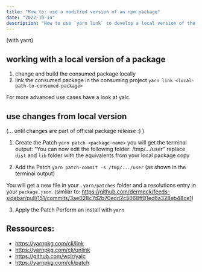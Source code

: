 ```yaml
---
title: "How to: use a modified version of an npm package"
date: "2022-10-14"
description: "How to use `yarn link` to develop a local version of the package and `yarn patch` to use the modified version in your project."
---
```


(with yarn)

## working with a local version of a package

1. change and build the consumed package locally
2. link the consumed package in the consuming project
`yarn link <local-path-to-consumed-package>`

For more advanced use cases have a look at yalc.

## use changes from local version
(... until changes are part of official package release :) )

1. Create the Patch
`yarn patch <package-name>`
you will get the terminal output: "You can now edit the following folder: /tmp/.../user"
replace `dist` and `lib` folder with the equivalents from your local package copy

2. Add the Patch
`yarn patch-commit -s /tmp/.../user` (as shown in the terminal output)

You will get a new file in your `.yarn/patches` folder and a resolutions entry in your `package.json`.
(similar to: https://github.com/dermeck/feeds-sidebar/pull/151/commits/3ae028c7d2b70ecd2c5068ff81ed6a328eb48ce1)

3. Apply the Patch
Perform an install with `yarn`

## Ressources:
- https://yarnpkg.com/cli/link
- https://yarnpkg.com/cli/unlink
- https://github.com/wclr/yalc
- https://yarnpkg.com/cli/patch
